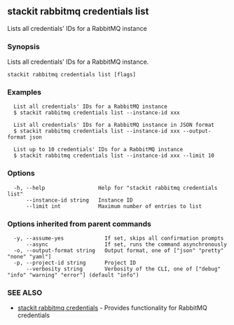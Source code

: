 ## stackit rabbitmq credentials list

Lists all credentials' IDs for a RabbitMQ instance

### Synopsis

Lists all credentials' IDs for a RabbitMQ instance.

```
stackit rabbitmq credentials list [flags]
```

### Examples

```
  List all credentials' IDs for a RabbitMQ instance
  $ stackit rabbitmq credentials list --instance-id xxx

  List all credentials' IDs for a RabbitMQ instance in JSON format
  $ stackit rabbitmq credentials list --instance-id xxx --output-format json

  List up to 10 credentials' IDs for a RabbitMQ instance
  $ stackit rabbitmq credentials list --instance-id xxx --limit 10
```

### Options

```
  -h, --help                 Help for "stackit rabbitmq credentials list"
      --instance-id string   Instance ID
      --limit int            Maximum number of entries to list
```

### Options inherited from parent commands

```
  -y, --assume-yes             If set, skips all confirmation prompts
      --async                  If set, runs the command asynchronously
  -o, --output-format string   Output format, one of ["json" "pretty" "none" "yaml"]
  -p, --project-id string      Project ID
      --verbosity string       Verbosity of the CLI, one of ["debug" "info" "warning" "error"] (default "info")
```

### SEE ALSO

* [stackit rabbitmq credentials](./stackit_rabbitmq_credentials.md)	 - Provides functionality for RabbitMQ credentials

